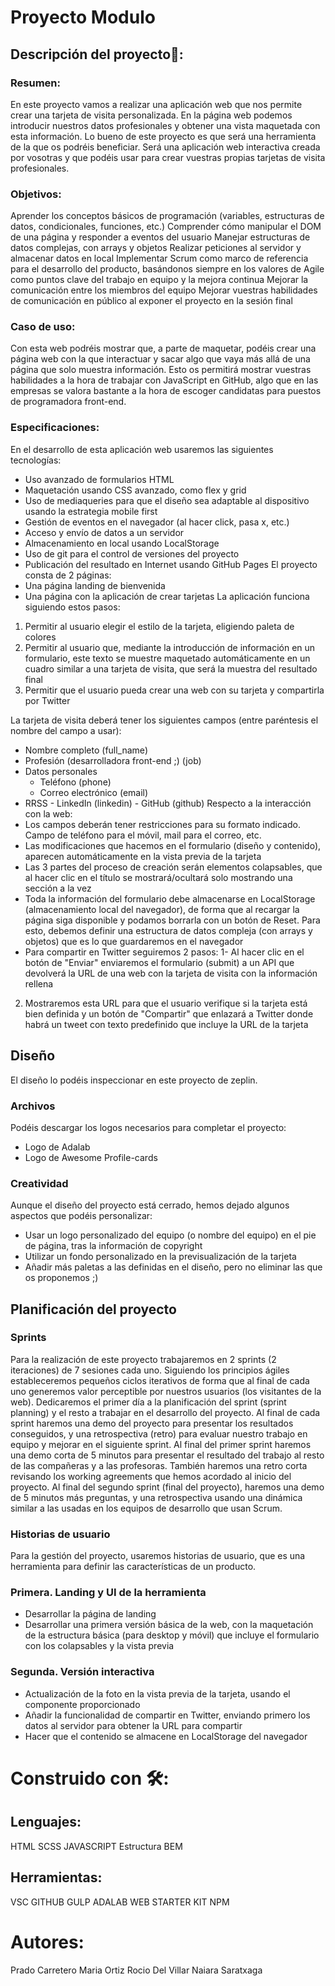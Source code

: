 # Proyecto Modulo

## Descripción del proyecto🚀:

### Resumen:

En este proyecto vamos a realizar una aplicación web que nos permite crear una tarjeta de visita personalizada. En la página web podemos introducir nuestros datos profesionales y obtener una vista maquetada con esta información. Lo bueno de este proyecto es que será una herramienta de la que os podréis beneficiar. Será una aplicación web interactiva creada por vosotras y que podéis usar para crear vuestras propias tarjetas de visita profesionales.

### Objetivos:

Aprender los conceptos básicos de programación (variables, estructuras de datos, condicionales, funciones, etc.)
Comprender cómo manipular el DOM de una página y responder a eventos del usuario
Manejar estructuras de datos complejas, con arrays y objetos
Realizar peticiones al servidor y almacenar datos en local
Implementar Scrum como marco de referencia para el desarrollo del producto, basándonos siempre en los valores de Agile como puntos clave del trabajo en equipo y la mejora continua
Mejorar la comunicación entre los miembros del equipo
Mejorar vuestras habilidades de comunicación en público al exponer el proyecto en la sesión final

### Caso de uso:

Con esta web podréis mostrar que, a parte de maquetar, podéis crear una página web con la que interactuar y sacar algo que vaya más allá de una página que solo muestra información. Esto os permitirá mostrar vuestras habilidades a la hora de trabajar con JavaScript en GitHub, algo que en las empresas se valora bastante a la hora de escoger candidatas para puestos de programadora front-end.

### Especificaciones:

En el desarrollo de esta aplicación web usaremos las siguientes tecnologías:

- Uso avanzado de formularios HTML
- Maquetación usando CSS avanzado, como flex y grid
- Uso de mediaqueries para que el diseño sea adaptable al dispositivo usando la estrategia mobile first
- Gestión de eventos en el navegador (al hacer click, pasa x, etc.)
- Acceso y envío de datos a un servidor
- Almacenamiento en local usando LocalStorage
- Uso de git para el control de versiones del proyecto
- Publicación del resultado en Internet usando GitHub Pages
  El proyecto consta de 2 páginas:
- Una página landing de bienvenida
- Una página con la aplicación de crear tarjetas
  La aplicación funciona siguiendo estos pasos:

1. Permitir al usuario elegir el estilo de la tarjeta, eligiendo paleta de colores
2. Permitir al usuario que, mediante la introducción de información en un formulario, este texto se muestre maquetado automáticamente en un cuadro similar a una tarjeta de visita, que será la muestra del resultado final
3. Permitir que el usuario pueda crear una web con su tarjeta y compartirla por Twitter

La tarjeta de visita deberá tener los siguientes campos (entre paréntesis el nombre del campo a usar):

- Nombre completo (full_name)
- Profesión (desarrolladora front-end ;) (job)
- Datos personales
  - Teléfono (phone)
  - Correo electrónico (email)
- RRSS - LinkedIn (linkedin) - GitHub (github)
  Respecto a la interacción con la web:
- Los campos deberán tener restricciones para su formato indicado. Campo de teléfono para el móvil, mail para el correo, etc.
- Las modificaciones que hacemos en el formulario (diseño y contenido), aparecen automáticamente en la vista previa de la tarjeta
- Las 3 partes del proceso de creación serán elementos colapsables, que al hacer clic en el título se mostrará/ocultará solo mostrando una sección a la vez
- Toda la información del formulario debe almacenarse en LocalStorage (almacenamiento local del navegador), de forma que al recargar la página siga disponible y podamos borrarla con un botón de Reset. Para esto, debemos definir una estructura de datos compleja (con arrays y objetos) que es lo que guardaremos en el navegador
- Para compartir en Twitter seguiremos 2 pasos:
  1- Al hacer clic en el botón de "Enviar" enviaremos el formulario (submit) a un API que devolverá la URL de una web con la tarjeta de visita con la información rellena

2. Mostraremos esta URL para que el usuario verifique si la tarjeta está bien definida y un botón de "Compartir" que enlazará a Twitter donde habrá un tweet con texto predefinido que incluye la URL de la tarjeta

## Diseño

El diseño lo podéis inspeccionar en este proyecto de zeplin.

### Archivos

Podéis descargar los logos necesarios para completar el proyecto:

- Logo de Adalab
- Logo de Awesome Profile-cards

### Creatividad

Aunque el diseño del proyecto está cerrado, hemos dejado algunos aspectos que podéis personalizar:

- Usar un logo personalizado del equipo (o nombre del equipo) en el pie de página, tras la información de copyright
- Utilizar un fondo personalizado en la previsualización de la tarjeta
- Añadir más paletas a las definidas en el diseño, pero no eliminar las que os proponemos ;)

## Planificación del proyecto

### Sprints

Para la realización de este proyecto trabajaremos en 2 sprints (2 iteraciones) de 7 sesiones cada uno. Siguiendo los principios ágiles estableceremos pequeños ciclos iterativos de forma que al final de cada uno generemos valor perceptible por nuestros usuarios (los visitantes de la web). Dedicaremos el primer día a la planificación del sprint (sprint planning) y el resto a trabajar en el desarrollo del proyecto. Al final de cada sprint haremos una demo del proyecto para presentar los resultados conseguidos, y una retrospectiva (retro) para evaluar nuestro trabajo en equipo y mejorar en el siguiente sprint.
Al final del primer sprint haremos una demo corta de 5 minutos para presentar el resultado del trabajo al resto de las compañeras y a las profesoras. También haremos una retro corta revisando los working agreements que hemos acordado al inicio del proyecto.
Al final del segundo sprint (final del proyecto), haremos una demo de 5 minutos más preguntas, y una retrospectiva usando una dinámica similar a las usadas en los equipos de desarrollo que usan Scrum.

### Historias de usuario

Para la gestión del proyecto, usaremos historias de usuario, que es una herramienta para definir las características de un producto.

### Primera. Landing y UI de la herramienta

- Desarrollar la página de landing
- Desarrollar una primera versión básica de la web, con la maquetación de la estructura básica (para desktop y móvil) que incluye el formulario con los colapsables y la vista previa

### Segunda. Versión interactiva

- Actualización de la foto en la vista previa de la tarjeta, usando el componente proporcionado
- Añadir la funcionalidad de compartir en Twitter, enviando primero los datos al servidor para obtener la URL para compartir
- Hacer que el contenido se almacene en LocalStorage del navegador

# Construido con 🛠️:

## Lenguajes:

HTML
SCSS
JAVASCRIPT
Estructura BEM

## Herramientas:

VSC
GITHUB
GULP
ADALAB WEB STARTER KIT
NPM

# Autores:

Prado Carretero
Maria Ortiz
Rocio Del Villar
Naiara Saratxaga
